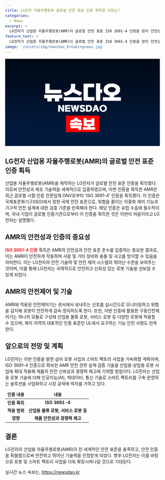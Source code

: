 ```yaml
---
title: LG전자 자율주행로봇 글로벌 안전 표준 인증 획득한 이유는?
categories:
  - News
excerpt: >
  LG전자가 산업용 자율주행로봇(AMR)이 글로벌 안전 표준 ISO 3691-4 인증을 받아 안전성과 제조 기술력을 입증했다. 로봇은 이중화 제어 기능과 기구적 안전 설계를 충족하며, 유럽 수출에 필수적인 안전 인증을 획득했다. 이는 국내 기업으로는 처음으로, LG전자는 이를 바탕으로 로봇 및 스마트 팩토리 사업을 확장하고 안전 신뢰성과 경쟁력을 높일 계획이다. 또한, LG전자는 인공지능, 빅데이터, 통신 기술을 활용해 스마트 팩토리를 구축하고 있는데, 이에 AMR이 핵심적인 역할을 할 것으로 보인다.
feature_text: >
  LG전자가 산업용 자율주행로봇(AMR)이 글로벌 안전 표준 ISO 3691-4 인증을 받아 안전성과 제조 기술력을 입증했다. 로봇은 이중화 제어 기능과 기구적 안전 설계를 충족하며, 유럽 수출에 필수적인 안전 인증을 획득했다. 이는 국내 기업으로는 처음으로, LG전자는 이를 바탕으로 로봇 및 스마트 팩토리 사업을 확장하고 안전 신뢰성과 경쟁력을 높일 계획이다. 또한, LG전자는 인공지능, 빅데이터, 통신 기술을 활용해 스마트 팩토리를 구축하고 있는데, 이에 AMR이 핵심적인 역할을 할 것으로 보인다.
image: '/assets/img/newsdao_breakingnews.jpg'
---
```


<p><img src="/assets/img/newsdao_breakingnews.jpg" alt="flaretime 속보" /></p>

<h2 data-ke-size="size26">LG전자 산업용 자율주행로봇(AMR)의 글로벌 안전 표준 인증 획득</h2>

<p>산업용 자율주행로봇(AMR)을 제작하는 LG전자가 글로벌 안전 표준 인증을 획득했다. 이로써 안전성과 제조 기술력을 세계적으로 입증하였으며, 이번 인증을 획득한 AMR은 최근 글로벌 시험·인증 전문업체 DNV로부터 ‘ISO 3691-4’ 인증을 획득했다. 이 인증은 국제표준화기구(ISO)에서 정한 국제 안전 표준으로, 위험을 줄이는 이중화 제어 기능과 기구적 안전 설계에 대한 검증 기준을 만족해야 한다. 해당 인증은 유럽 수출에 필수적이며, 국내 기업이 글로벌 인증기관으로부터 이 인증을 획득한 것은 이번이 처음이라고 LG전자는 설명했다.</p>

<p data-ke-size="size16"></p>

<h2 data-ke-size="size24">AMR의 안전성과 인증의 중요성</h2>

<p><b><span style="color: #ee2323;">ISO 3691-4 인증</span></b> 획득은 AMR의 안전성과 안전 표준 준수를 입증하는 중요한 결과로, 이는 AMR이 안전하게 작동하며 사람 및 기타 장비와 충돌 및 사고를 방지할 수 있음을 의미한다. 이는 LG전자의 안전 기술력 및 안전 제어 시스템의 뛰어난 수준을 보여주는 것이며, 이를 통해 LG전자는 국제적으로 안전하고 신뢰성 있는 로봇 기술을 선보일 수 있게 되었다.</p>

<p data-ke-size="size16"></p>

<h2 data-ke-size="size24">AMR의 안전제어 및 기술</h2>

<p>AMR에 적용된 안전제어기는 센서에서 보내주는 신호를 실시간으로 모니터링하고 위험을 감지해 로봇이 안전하게 감속·정지하도록 한다. 또한, 이번 인증에 활용한 구동안전제어기는 하나의 모듈로 구성돼 산업용 물류 로봇, 서비스 로봇 등 다양한 로봇에 적용할 수 있으며, 북미 지역의 대표적인 인증 표준인 UL에서 요구하는 기능 안전 사항도 만족한다.</p>

<p data-ke-size="size16"></p>

<h2 data-ke-size="size24">앞으로의 전망 및 계획</h2>

<p>LG전자는 이번 인증을 발판 삼아 로봇 사업과 스마트 팩토리 사업을 가속화할 계획이며, ISO 3691-4 인증으로 확보한 AMR 안전 관련 설계·검증 기술을 산업용·상업용 로봇 사업에 확대 적용해 제품의 안전 신뢰성과 경쟁력 제고에 기여할 방침이다. LG전자는 산업용 로봇 기술에 더해 인공지능(AI), 빅데이터, 통신 기술로 스마트 팩토리를 구축·운영하는 솔루션을 사업화하고 시장 공략에 박차를 가하고 있다.</p>

<table>
    <thead>
        <tr>
            <td style="text-align: center; height: 17px;"><b>인증 내용</b></td>
            <td style="text-align: center; height: 17px;"><b>내용</b></td>
        </tr>
    </thead>
    <tbody>
        <tr>
            <td style="text-align: center; height: 17px;"><b>인증 획득</b></td>
            <td style="text-align: center; height: 17px;"><b>ISO 3691-4</b></td>
        </tr>
        <tr>
            <td style="text-align: center; height: 17px;"><b>적용 범위</b></td>
            <td style="text-align: center; height: 17px;"><b>산업용 물류 로봇, 서비스 로봇 등</b></td>
        </tr>
        <tr>
            <td style="text-align: center; height: 17px;"><b>영향</b></td>
            <td style="text-align: center; height: 17px;"><b>제품 안전성과 경쟁력 제고</b></td>
        </tr>
    </tbody>
</table>

<p data-ke-size="size16"></p>

<h2 data-ke-size="size24">결론</h2>

<p>LG전자의 산업용 자율주행로봇(AMR)이 전 세계적인 안전 표준을 충족하고, 안전 인증을 획들함으로써 안전하고 뛰어난 기술력을 인정받게 되었다. 향후 LG전자는 이를 바탕으로 로봇 및 스마트 팩토리 사업을 더욱 확장시켜나갈 것으로 기대된다.</p>
실시간 뉴스 속보는, <a href="https://newsdao.kr" rel="dofollow">https://newsdao.kr</a>


